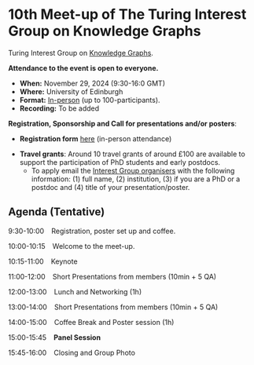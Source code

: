 # 10th Meet-up of The Turing Interest Group on Knowledge Graphs
  
Turing Interest Group on [Knowledge Graphs](https://www.turing.ac.uk/research/interest-groups/knowledge-graphs).

**Attendance to the event is open to everyone.**

- **When:** November 29, 2024 (9:30-16:0 GMT)
- **Where:** University of Edinburgh 
- **Format:** <ins>In-person</ins> (up to 100-participants).
- **Recording:** To be added

**Registration, Sponsorship and Call for presentations and/or posters**: 
- **Registration form** [here](https://forms.office.com/e/kQtp2Q5Kr0) (in-person attendance)
<!-- - **Accommodation**: For attendees requiring accommodation (TBA)-->
- **Travel grants**: Around 10 travel grants of around £100 are available to support the participation of PhD students and early postdocs.
  - To apply email the [Interest Group organisers](mailto:knowledgegraphs_tig@turing.ac.uk) with the following information: (1) full name, (2) institution, (3) if you are a PhD or a postdoc and (4) title of your presentation/poster. 

## Agenda (Tentative)

9:30-10:00 &ensp; Registration, poster set up and coffee.

10:00-10:15 &ensp; Welcome to the meet-up.

10:15-11:00 &ensp; Keynote
<!--[Albert Meroño Peñuela](https://www.albertmeronyo.org), King's College London
- **Title**: ***Not Just Graph Databases: Enabling Cultural Intelligence with Multimodal Knowledge Graphs***
- **Abstract**: Knowledge Graphs—graph-shaped knowledge bases that integrate distributed datasets into semantic representations—have demonstrated their impact in the world and are now central in Web search (knowledge panels), virtual assistants, etc. However, we tend to assume that the knowledge that ends up in knowledge graphs comes from particular representations, mostly text or structured databases. At the same time, a sizable number of the use cases in which we deploy KGs have the same unimodal assumption (text/structured data). In this talk, I will challenge these views with the notion of Multimodal Knowledge Graphs (MMKGs), arguing that important knowledge of the world comes from alternative representations (such as music, sound, and images), and that multimodality can enable better access to knowledge for all. I will showcase MMKGs in the domains of digital humanities and cultural heritage as key enablers of intelligent cultural applications.
- **Bio**: Dr Albert Meroño-Peñuela is a Lecturer (Assistant Professor) in Computer Science and Knowledge Engineering at the Department of Informatics of King's College London (United Kingdom). His research revolves around the relations between Artificial Intelligence and culture, in particular the semantics of music, multimodal knowledge graphs, and knowledge representation and reasoning for digital humanities and cultural heritage. He has done work in various areas of the semantic web, most prominently in Web Data APIs over RDF Knowledge Graphs.
-->

11:00-12:00 &ensp; Short Presentations from members (10min + 5 QA)
<!-- - Jacopo deBerardinis, University of Manchester: **KGs for Responsible Generative Music AI**
- Joseph Dimos, Common Action: **Climate dynamics and its argumentation, a synthesis of temporal logic and graphs in representing belief about climate problems**
- Jiaru Bai, University of Cambridge: **A dynamic knowledge graph approach to distributed self-driving laboratories**
- Simon Rihm, University of Cambridge: **Using dynamic knowledge graphs to automate research support tasks**
-->
  
12:00-13:00 &ensp; Lunch and Networking (1h)

13:00-14:00 &ensp; Short Presentations from members (10min + 5 QA)

14:00-15:00 &ensp; Coffee Break and Poster session (1h)

15:00-15:45 &ensp; **Panel Session**<br>

15:45-16:00 &ensp; Closing and Group Photo

<!--
## Poster Presentations

| **Presenter** | **Affiliation** | **Poster Title** |
| ------ | ------ | ------ |
| Sevinj Teymurova |	City University of London	| Aligning network of ontologies using Graph AI |
| Edlira	Vakaj |	Birmingham City University	| Natural Language Processing for Knowledge Graph Creation |
| Joseph	Dimos	| Common Action	| Climate dynamics and its argumentation, a synthesis of temporal logic and graphs in representing belief about climate problems |
| Hang	Dong	| University of Exeter	| A Language Model based Framework for New Concept Placement in Ontologies |
| George	Svarovsky |	UCL	| Live Collaborative Editing of Knowledge Graphs |
| Milan	Markovic |	University of Aberdeen	| Knowledge graph-driven transparent carbon emissions reporting |
| Saleh	Mohamed	| Nerwcastle University |	Navigating MedTech Innovations: Using NLP and Knowledge Graph to Redefine Horizon Scanning |
| Jiying	Chen	| University of Cambridge	| Smart Cities in Practical Environments: A Dynamic Knowledge Graph Approach for Urban Interoperability and Sustainability |
| Xiaolin	Hu	| University of Leicester	| Functional knowledge graph towards personal use |
| Maneeha	 Rani	| University of Hull |	Knowledge graphs with LLM |
| Nan	Hu	| Southeast University	| Benchmarking large language models in complex question answering attribution using knowledge graphs |



The event is supported by the [Digital Research Theme at the University of Liverpool](https://www.liverpool.ac.uk/research/research-themes/digital/) and [Liverpool Women in Science and Engineering, LivWiSE](https://www.liverpool.ac.uk/liverpool-women-in-science-and-engineering/)

</p>

-->
 
